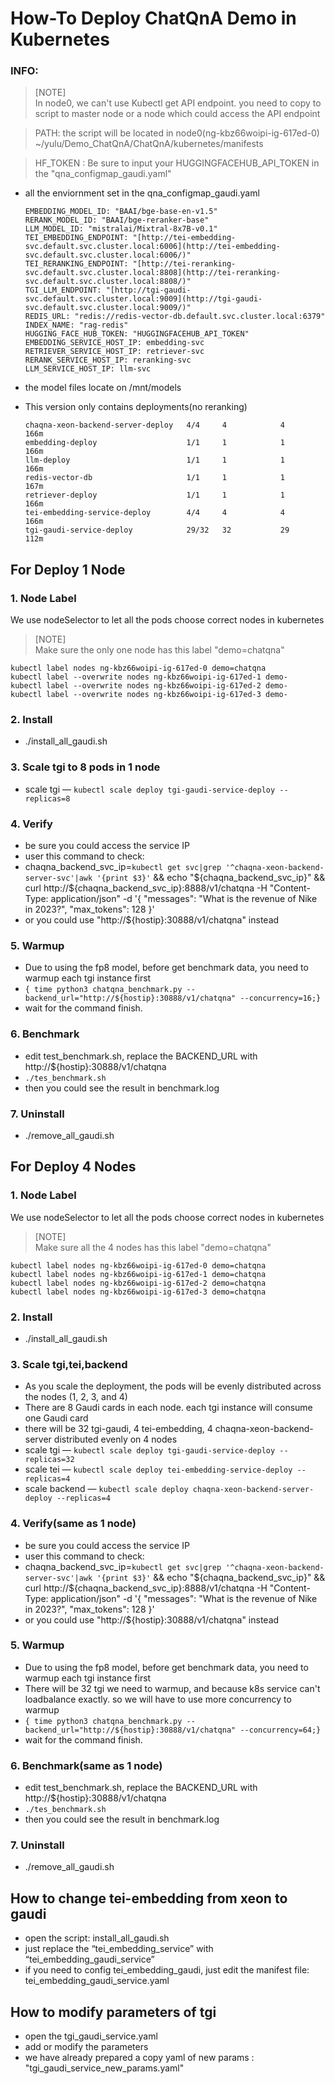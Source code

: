 # How-To Deploy ChatQnA Demo in Kubernetes

### INFO:
> [NOTE]  
> In node0, we can't use Kubectl get API endpoint. you need to copy to script to master node or a node which could access the API endpoint

> PATH: the script will be located in node0(ng-kbz66woipi-ig-617ed-0) ~/yulu/Demo_ChatQnA/ChatQnA/kubernetes/manifests

> HF_TOKEN : Be sure to input your HUGGINGFACEHUB_API_TOKEN in the "qna_configmap_gaudi.yaml"

- all the enviornment set in the qna_configmap_gaudi.yaml
    
    ```
    EMBEDDING_MODEL_ID: "BAAI/bge-base-en-v1.5"
    RERANK_MODEL_ID: "BAAI/bge-reranker-base"
    LLM_MODEL_ID: "mistralai/Mixtral-8x7B-v0.1"
    TEI_EMBEDDING_ENDPOINT: "[http://tei-embedding-svc.default.svc.cluster.local:6006](http://tei-embedding-svc.default.svc.cluster.local:6006/)"
    TEI_RERANKING_ENDPOINT: "[http://tei-reranking-svc.default.svc.cluster.local:8808](http://tei-reranking-svc.default.svc.cluster.local:8808/)"
    TGI_LLM_ENDPOINT: "[http://tgi-gaudi-svc.default.svc.cluster.local:9009](http://tgi-gaudi-svc.default.svc.cluster.local:9009/)"
    REDIS_URL: "redis://redis-vector-db.default.svc.cluster.local:6379"
    INDEX_NAME: "rag-redis"
    HUGGING_FACE_HUB_TOKEN: "HUGGINGFACEHUB_API_TOKEN"
    EMBEDDING_SERVICE_HOST_IP: embedding-svc
    RETRIEVER_SERVICE_HOST_IP: retriever-svc
    RERANK_SERVICE_HOST_IP: reranking-svc
    LLM_SERVICE_HOST_IP: llm-svc
    ```
    
- the model files locate on /mnt/models
- This version only contains deployments(no reranking)
    ```
    chaqna-xeon-backend-server-deploy   4/4     4            4           166m
    embedding-deploy                    1/1     1            1           166m
    llm-deploy                          1/1     1            1           166m
    redis-vector-db                     1/1     1            1           167m
    retriever-deploy                    1/1     1            1           166m
    tei-embedding-service-deploy        4/4     4            4           166m
    tgi-gaudi-service-deploy            29/32   32           29          112m
    ```
## For Deploy 1 Node
### 1. Node Label
We use nodeSelector  to let all the pods choose correct nodes in kubernetes
> [NOTE]  
> Make sure the only one node has this label "demo=chatqna"

```
kubectl label nodes ng-kbz66woipi-ig-617ed-0 demo=chatqna
kubectl label --overwrite nodes ng-kbz66woipi-ig-617ed-1 demo-
kubectl label --overwrite nodes ng-kbz66woipi-ig-617ed-2 demo-
kubectl label --overwrite nodes ng-kbz66woipi-ig-617ed-3 demo-
```

### 2. Install

- ./install_all_gaudi.sh


### 3. Scale tgi to 8 pods in 1 node
- scale tgi —  `kubectl scale deploy tgi-gaudi-service-deploy --replicas=8`

### 4. Verify

- be sure you could access the service IP
- user this command to check:
- chaqna_backend_svc_ip=`kubectl get svc|grep '^chaqna-xeon-backend-server-svc'|awk '{print $3}'` && echo "\$\{chaqna_backend_svc_ip\}" && curl http://${chaqna_backend_svc_ip}:8888/v1/chatqna -H "Content-Type: application/json" -d '{
     "messages": "What is the revenue of Nike in 2023?",
     "max_tokens": 128
     }'
- or you could use "http://${hostip}:30888/v1/chatqna" instead

### 5. Warmup
- Due to using the fp8 model, before get benchmark data, you need to warmup each tgi instance first
- `{ time python3 chatqna_benchmark.py --backend_url="http://${hostip}:30888/v1/chatqna" --concurrency=16;}`
- wait for the command finish.

### 6. Benchmark
- edit test_benchmark.sh, replace the BACKEND_URL with http://${hostip}:30888/v1/chatqna
- `./tes_benchmark.sh`
- then you could see the result in benchmark.log


### 7. Uninstall

- ./remove_all_gaudi.sh



## For Deploy 4 Nodes
### 1. Node Label
We use nodeSelector to let all the pods choose correct nodes in kubernetes
> [NOTE]  
> Make sure all the 4 nodes has this label "demo=chatqna"

```
kubectl label nodes ng-kbz66woipi-ig-617ed-0 demo=chatqna
kubectl label nodes ng-kbz66woipi-ig-617ed-1 demo=chatqna
kubectl label nodes ng-kbz66woipi-ig-617ed-2 demo=chatqna
kubectl label nodes ng-kbz66woipi-ig-617ed-3 demo=chatqna
```

### 2. Install

- ./install_all_gaudi.sh


### 3. Scale tgi,tei,backend
- As you scale the deployment, the pods will be evenly distributed across the nodes (1, 2, 3, and 4)
- There are 8 Gaudi cards in each node. each tgi instance will consume one Gaudi card
- there will be 32 tgi-gaudi, 4 tei-embedding, 4 chaqna-xeon-backend-server distributed evenly on 4 nodes
- scale tgi —  `kubectl scale deploy tgi-gaudi-service-deploy --replicas=32`
- scale tei —  `kubectl scale deploy tei-embedding-service-deploy --replicas=4`
- scale backend — `kubectl scale deploy chaqna-xeon-backend-server-deploy --replicas=4`

### 4. Verify(same as 1 node)

- be sure you could access the service IP
- user this command to check:
- chaqna_backend_svc_ip=`kubectl get svc|grep '^chaqna-xeon-backend-server-svc'|awk '{print $3}'` && echo "\$\{chaqna_backend_svc_ip\}" && curl http://${chaqna_backend_svc_ip}:8888/v1/chatqna -H "Content-Type: application/json" -d '{
     "messages": "What is the revenue of Nike in 2023?",
     "max_tokens": 128
     }'
- or you could use "http://${hostip}:30888/v1/chatqna" instead

### 5. Warmup
- Due to using the fp8 model, before get benchmark data, you need to warmup each tgi instance first
- There will be 32 tgi we need to warmup, and because k8s service can't loadbalance exactly. so we will have to use more concurrency to warmup
- `{ time python3 chatqna_benchmark.py --backend_url="http://${hostip}:30888/v1/chatqna" --concurrency=64;}`
- wait for the command finish.

### 6. Benchmark(same as 1 node)
- edit test_benchmark.sh, replace the BACKEND_URL with http://${hostip}:30888/v1/chatqna
- `./tes_benchmark.sh`
- then you could see the result in benchmark.log


### 7. Uninstall

- ./remove_all_gaudi.sh


## How to change tei-embedding from xeon to gaudi

- open the script: install_all_gaudi.sh
- just replace the “tei_embedding_service” with “tei_embedding_gaudi_service”
- if you need to config tei_embedding_gaudi, just edit the manifest file: tei_embedding_gaudi_service.yaml

## How to modify parameters of tgi
- open the tgi_gaudi_service.yaml
- add or modify the parameters
- we have already prepared a copy yaml of new params : "tgi_gaudi_service_new_params.yaml"
